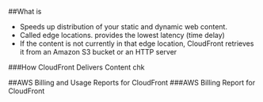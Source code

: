 ##What is
- Speeds up distribution of your static and dynamic web content.
- Called edge locations. provides the lowest latency (time delay)
- If the content is not currently in that edge location, CloudFront retrieves it from an Amazon S3 bucket or an HTTP server  

###How CloudFront Delivers Content
chk


##AWS Billing and Usage Reports for CloudFront
###AWS Billing Report for CloudFront

